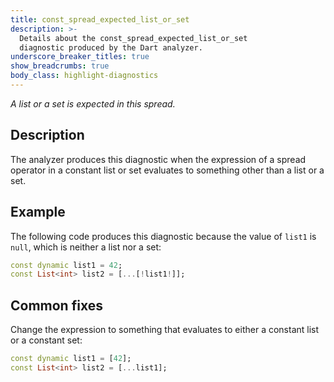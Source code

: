```yaml
---
title: const_spread_expected_list_or_set
description: >-
  Details about the const_spread_expected_list_or_set
  diagnostic produced by the Dart analyzer.
underscore_breaker_titles: true
show_breadcrumbs: true
body_class: highlight-diagnostics
---
```


_A list or a set is expected in this spread._

## Description

The analyzer produces this diagnostic when the expression of a spread
operator in a constant list or set evaluates to something other than a list
or a set.

## Example

The following code produces this diagnostic because the value of `list1` is
`null`, which is neither a list nor a set:

```dart
const dynamic list1 = 42;
const List<int> list2 = [...[!list1!]];
```

## Common fixes

Change the expression to something that evaluates to either a constant list
or a constant set:

```dart
const dynamic list1 = [42];
const List<int> list2 = [...list1];
```
